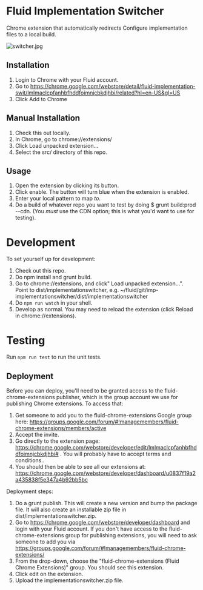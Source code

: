 Fluid Implementation Switcher
=============================

Chrome extension that automatically redirects Configure implementation files to a local build.

![switcher.jpg](https://bitbucket.org/repo/adqqjE/images/2057778445-switcher.jpg)

Installation
------------
1. Login to Chrome with your Fluid account.
1. Go to https://chrome.google.com/webstore/detail/fluid-implementation-swit/lmlmaclcpfanhbfhddfoimnjcbkdjhbi/related?hl=en-US&gl=US
1. Click Add to Chrome


Manual Installation
-------------------
1. Check this out locally.
1. In Chrome, go to chrome://extensions/
1. Click Load unpacked extension...
1. Select the src/ directory of this repo.


Usage
-----
1. Open the extension by clicking its button.
1. Click enable. The button will turn blue when the extension is enabled.
1. Enter your local pattern to map *to*.
1. Do a build of whatever repo you want to test by doing $ grunt build:prod --cdn. (You *must* use the CDN option; this is what you'd want to use for testing).

Development
===========
To set yourself up for development:

1. Check out this repo.
1. Do npm install and grunt build.
1. Go to chrome://extensions, and click" Load unpacked extension...". Point to dist/implementationswitcher, e.g. ~/fluid/git/imp-implementationswitcher/dist/implementationswitcher
1. Do `npm run watch` in your shell.
1. Develop as normal. You may need to reload the extension (click Reload in chrome://extensions).

Testing
=======
Run `npm run test` to run the unit tests.

Deployment
----------
Before you can deploy, you'll need to be granted access to the fluid-chrome-extensions publisher, which is the group account we use for publishing Chrome extensions. To access that:

1. Get someone to add you to the fluid-chrome-extensions Google group here: https://groups.google.com/forum/#!managemembers/fluid-chrome-extensions/members/active
1. Accept the invite.
1. Go directly to the extension page: https://chrome.google.com/webstore/developer/edit/lmlmaclcpfanhbfhddfoimnjcbkdjhbi# . You will probably have to accept terms and conditions..
1. You should then be able to see all our extensions at: https://chrome.google.com/webstore/developer/dashboard/u0837f19a2a435838f5e347a4b92bb5bc

Deployment steps:

1. Do a grunt publish. This will create a new version and bump the package file. It will also create an installable zip file in dist/implementationswitcher.zip.
1. Go to https://chrome.google.com/webstore/developer/dashboard and login with your Fluid account. If you don't have access to the fluid-chrome-extensions group for publishing extensions, you will need to ask someone to add you via https://groups.google.com/forum/#!managemembers/fluid-chrome-extensions/
1. From the drop-down, choose the "fluid-chrome-extensions (Fluid Chrome Extensions)" group. You should see this extension.
1. Click edit on the extension.
1. Upload the implementationswitcher.zip file.
